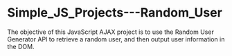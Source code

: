 # Simple_JS_Projects---Random_User
The objective of this JavaScript AJAX project is to use the Random User Generator API to retrieve a random user, and then output user information in the DOM.
